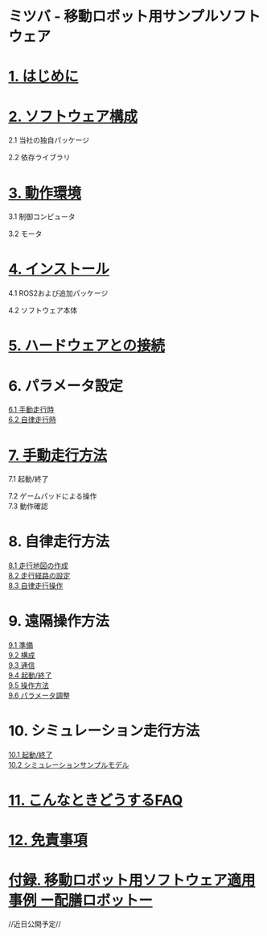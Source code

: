 # ミツバ - 移動ロボット用サンプルソフトウェア

<h1><a href="https://github.com/MITSUBA-Co/SoftwareForMobileRobots/blob/main/Document/%E3%81%AF%E3%81%98%E3%82%81%E3%81%AB.md">1. はじめに</a></h1>


<h1><a href="https://github.com/MITSUBA-Co/SoftwareForMobileRobots/blob/main/Document/%E3%82%BD%E3%83%95%E3%83%88%E3%82%A6%E3%82%A7%E3%82%A2%E6%A7%8B%E6%88%90.md">2. ソフトウェア構成</a></h1>
2.1 当社の独自パッケージ  

2.2 依存ライブラリ

<h1><a href="https://github.com/MITSUBA-Co/SoftwareForMobileRobots/blob/main/Document/%E5%8B%95%E4%BD%9C%E7%92%B0%E5%A2%83.md">3. 動作環境</a></h1>
3.1 制御コンピュータ

3.2 モータ

<h1><a href="https://github.com/MITSUBA-Co/SoftwareForMobileRobots/blob/main/Document/%E3%82%A4%E3%83%B3%E3%82%B9%E3%83%88%E3%83%BC%E3%83%AB.md">4. インストール</a></h1>
4.1 ROS2および追加パッケージ 

4.2 ソフトウェア本体

<h1><a href="https://github.com/MITSUBA-Co/SoftwareForMobileRobots/blob/main/Document/%E3%83%8F%E3%83%BC%E3%83%89%E3%82%A6%E3%82%A7%E3%82%A2%E3%81%A8%E3%81%AE%E6%8E%A5%E7%B6%9A.md">5. ハードウェアとの接続</a></h1>

# 6. パラメータ設定
[6.1 手動走行時](https://github.com/MITSUBA-Co/SoftwareForMobileRobots/blob/main/Document/%E3%83%91%E3%83%A9%E3%83%A1%E3%83%BC%E3%82%BF%E8%A8%AD%E5%AE%9A.md)  
[6.2 自律走行時](https://github.com/MITSUBA-Co/SoftwareForMobileRobots/blob/main/Document/%E3%83%91%E3%83%A9%E3%83%A1%E3%83%BC%E3%82%BF%E8%A8%AD%E5%AE%9A2.md)

<h1><a href="https://github.com/MITSUBA-Co/SoftwareForMobileRobots/blob/main/Document/%E6%89%8B%E5%8B%95%E8%B5%B0%E8%A1%8C%E6%96%B9%E6%B3%95.md">7. 手動走行方法</a></h1>
7.1 起動/終了  

7.2 ゲームパッドによる操作  
7.3 動作確認

# 8. 自律走行方法
[8.1 走行地図の作成](https://github.com/MITSUBA-Co/SoftwareForMobileRobots/blob/main/Document/%E8%87%AA%E5%BE%8B%E8%B5%B0%E8%A1%8C%E6%96%B9%E6%B3%95.md)  
[8.2 走行経路の設定](https://github.com/MITSUBA-Co/SoftwareForMobileRobots/blob/main/Document/%E8%87%AA%E5%BE%8B%E8%B5%B0%E8%A1%8C%E6%96%B9%E6%B3%952.md)  
[8.3 自律走行操作](https://github.com/MITSUBA-Co/SoftwareForMobileRobots/blob/main/Document/%E8%87%AA%E5%BE%8B%E8%B5%B0%E8%A1%8C%E6%96%B9%E6%B3%953.md)

# 9. 遠隔操作方法
[9.1 準備](https://github.com/MITSUBA-Co/SoftwareForMobileRobots/blob/main/Document/%E9%81%A0%E9%9A%94%E6%93%8D%E4%BD%9C%E6%96%B9%E6%B3%95.md)  
[9.2 構成](https://github.com/MITSUBA-Co/SoftwareForMobileRobots/blob/main/Document/%E9%81%A0%E9%9A%94%E6%93%8D%E4%BD%9C%E6%96%B9%E6%B3%952.md)  
[9.3 通信](https://github.com/MITSUBA-Co/SoftwareForMobileRobots/blob/main/Document/%E9%81%A0%E9%9A%94%E6%93%8D%E4%BD%9C%E6%96%B9%E6%B3%953.md)  
[9.4 起動/終了](https://github.com/MITSUBA-Co/SoftwareForMobileRobots/blob/main/Document/%E9%81%A0%E9%9A%94%E6%93%8D%E4%BD%9C%E6%96%B9%E6%B3%954.md)  
[9.5 操作方法](https://github.com/MITSUBA-Co/SoftwareForMobileRobots/blob/main/Document/%E9%81%A0%E9%9A%94%E6%93%8D%E4%BD%9C%E6%96%B9%E6%B3%955.md)  
[9.6 パラメータ調整](https://github.com/MITSUBA-Co/SoftwareForMobileRobots/blob/main/Document/%E9%81%A0%E9%9A%94%E6%93%8D%E4%BD%9C%E6%96%B9%E6%B3%956.md)

# 10. シミュレーション走行方法
[10.1 起動/終了](https://github.com/MITSUBA-Co/SoftwareForMobileRobots/blob/main/Document/%E3%83%A2%E3%83%87%E3%83%AB%E3%82%B7%E3%83%9F%E3%83%A5%E3%83%AC%E3%83%BC%E3%82%B7%E3%83%A7%E3%83%B3%E8%B5%B0%E8%A1%8C%E6%96%B9%E6%B3%95.md)  
[10.2 シミュレーションサンプルモデル](https://github.com/MITSUBA-Co/SoftwareForMobileRobots/blob/main/Document/%E3%83%A2%E3%83%87%E3%83%AB%E3%82%B7%E3%83%9F%E3%83%A5%E3%83%AC%E3%83%BC%E3%82%B7%E3%83%A7%E3%83%B3%E8%B5%B0%E8%A1%8C%E6%96%B9%E6%B3%952.md)

<h1><a href="https://github.com/MITSUBA-Co/SoftwareForMobileRobots/blob/main/Document/%E3%81%93%E3%82%93%E3%81%AA%E3%81%A8%E3%81%8D%E3%81%A9%E3%81%86%E3%81%99%E3%82%8BFAQ.md">11. こんなときどうするFAQ</a></h1>  

<h1><a href="https://github.com/MITSUBA-Co/SoftwareForMobileRobots/blob/main/Document/%E5%85%8D%E8%B2%AC%E4%BA%8B%E9%A0%85.md">12. 免責事項</a></h1>

<h1><a href="https://example.com">付録. 移動ロボット用ソフトウェア適用事例 ー配膳ロボットー</a></h1>
//近日公開予定//











